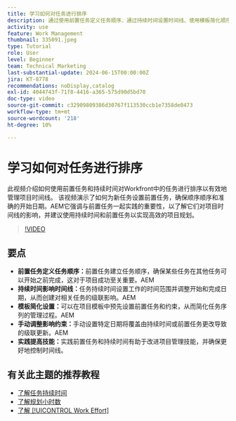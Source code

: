 ```yaml
---
title: 学习如何对任务进行排序
description: 通过使用前置任务定义任务顺序、通过持续时间设置时间线、使用模板简化顺序、避免手动限制以及根据实践优化技能来简化项目管理。
activity: use
feature: Work Management
thumbnail: 335091.jpeg
type: Tutorial
role: User
level: Beginner
team: Technical Marketing
last-substantial-update: 2024-06-15T00:00:00Z
jira: KT-8778
recommendations: noDisplay,catalog
exl-id: 4044743f-71f8-4416-a365-575d90d5bd70
doc-type: video
source-git-commit: c32909809386d30767f113530ccb1e7358de0473
workflow-type: tm+mt
source-wordcount: '218'
ht-degree: 10%

---
```


# 学习如何对任务进行排序

此视频介绍如何使用前置任务和持续时间对Workfront中的任务进行排序以有效地管理项目时间线。
该视频演示了如何为新任务设置前置任务，确保顺序顺序和准确的开始日期。
&#x200B;AEM它强调与前置任务一起实践的重要性，以了解它们对项目时间线的影响，并建议使用持续时间和前置任务以实现高效的项目规划。


>[!VIDEO](https://video.tv.adobe.com/v/335091/?quality=12&learn=on&enablevpops)

## 要点

* **前置任务定义任务顺序：**&#x200B;前置任务建立任务顺序，确保某些任务在其他任务可以开始之前完成，这对于项目成功至关重要。&#x200B;AEM
* **持续时间影响时间线：**&#x200B;任务持续时间设置工作的时间范围并调整开始和完成日期，从而创建对相关任务的级联影响。&#x200B;AEM
* **模板简化设置：**&#x200B;可以在项目模板中预先设置前置任务和约束，从而简化任务序列的管理过程。&#x200B;AEM
* **手动调整影响约束：**&#x200B;手动设置特定日期将覆盖由持续时间或前置任务更改导致的级联更新。&#x200B;AEM
* **实践提高技能：**&#x200B;实践前置任务和持续时间有助于改进项目管理技能，并确保更好地控制时间线。

## 有关此主题的推荐教程

* [了解任务持续时间](/help/manage-work/tasks/understand-task-durations.md)
* [了解规划小时数](/help/manage-work/tasks/understand-planned-hours.md)
* [了解 [!UICONTROL Work Effort]](/help/manage-work/tasks/understand-work-effort.md)
